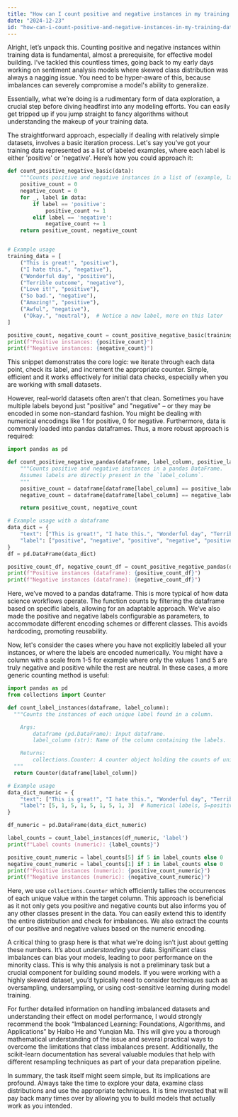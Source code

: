 ```yaml
---
title: "How can I count positive and negative instances in my training data?"
date: "2024-12-23"
id: "how-can-i-count-positive-and-negative-instances-in-my-training-data"
---
```


Alright, let’s unpack this. Counting positive and negative instances within training data is fundamental, almost a prerequisite, for effective model building. I’ve tackled this countless times, going back to my early days working on sentiment analysis models where skewed class distribution was always a nagging issue. You need to be hyper-aware of this, because imbalances can severely compromise a model's ability to generalize.

Essentially, what we’re doing is a rudimentary form of data exploration, a crucial step before diving headfirst into any modeling efforts. You can easily get tripped up if you jump straight to fancy algorithms without understanding the makeup of your training data.

The straightforward approach, especially if dealing with relatively simple datasets, involves a basic iteration process. Let's say you’ve got your training data represented as a list of labeled examples, where each label is either 'positive' or 'negative'. Here’s how you could approach it:

```python
def count_positive_negative_basic(data):
    """Counts positive and negative instances in a list of (example, label) pairs."""
    positive_count = 0
    negative_count = 0
    for _, label in data:
        if label == 'positive':
            positive_count += 1
        elif label == 'negative':
            negative_count += 1
    return positive_count, negative_count


# Example usage
training_data = [
    ("This is great!", "positive"),
    ("I hate this.", "negative"),
    ("Wonderful day", "positive"),
    ("Terrible outcome", "negative"),
    ("Love it!", "positive"),
    ("So bad.", "negative"),
    ("Amazing!", "positive"),
    ("Awful", "negative"),
     ("Okay.", "neutral"),  # Notice a new label, more on this later
]

positive_count, negative_count = count_positive_negative_basic(training_data)
print(f"Positive instances: {positive_count}")
print(f"Negative instances: {negative_count}")

```
This snippet demonstrates the core logic: we iterate through each data point, check its label, and increment the appropriate counter. Simple, efficient and it works effectively for initial data checks, especially when you are working with small datasets.

However, real-world datasets often aren't that clean. Sometimes you have multiple labels beyond just "positive" and "negative" – or they may be encoded in some non-standard fashion. You might be dealing with numerical encodings like 1 for positive, 0 for negative. Furthermore, data is commonly loaded into pandas dataframes. Thus, a more robust approach is required:

```python
import pandas as pd

def count_positive_negative_pandas(dataframe, label_column, positive_label='positive', negative_label='negative'):
    """Counts positive and negative instances in a pandas DataFrame.
    Assumes labels are directly present in the `label_column`.
    """
    positive_count = dataframe[dataframe[label_column] == positive_label].shape[0]
    negative_count = dataframe[dataframe[label_column] == negative_label].shape[0]

    return positive_count, negative_count

# Example usage with a dataframe
data_dict = {
    "text": ["This is great!", "I hate this.", "Wonderful day", "Terrible outcome", "Love it!", "So bad.", "Amazing!", "Awful", "Okay."],
    "label": ["positive", "negative", "positive", "negative", "positive", "negative", "positive", "negative", "neutral"]
}
df = pd.DataFrame(data_dict)

positive_count_df, negative_count_df = count_positive_negative_pandas(df, 'label')
print(f"Positive instances (dataframe): {positive_count_df}")
print(f"Negative instances (dataframe): {negative_count_df}")
```

Here, we’ve moved to a pandas dataframe.  This is more typical of how data science workflows operate.  The function counts by filtering the dataframe based on specific labels, allowing for an adaptable approach. We’ve also made the positive and negative labels configurable as parameters, to accommodate different encoding schemes or different classes. This avoids hardcoding, promoting reusability.

Now, let's consider the cases where you have not explicitly labeled all your instances, or where the labels are encoded numerically. You might have a column with a scale from 1-5 for example where only the values 1 and 5 are truly negative and positive while the rest are neutral. In these cases, a more generic counting method is useful:

```python
import pandas as pd
from collections import Counter

def count_label_instances(dataframe, label_column):
  """Counts the instances of each unique label found in a column.

    Args:
        dataframe (pd.DataFrame): Input dataframe.
        label_column (str): Name of the column containing the labels.

    Returns:
        collections.Counter: A counter object holding the counts of unique labels.
  """
  return Counter(dataframe[label_column])

# Example usage
data_dict_numeric = {
    "text": ["This is great!", "I hate this.", "Wonderful day", "Terrible outcome", "Love it!", "So bad.", "Amazing!", "Awful", "Okay."],
    "label": [5, 1, 5, 1, 5, 1, 5, 1, 3]  # Numerical labels, 5=positive, 1=negative
}

df_numeric = pd.DataFrame(data_dict_numeric)

label_counts = count_label_instances(df_numeric, 'label')
print(f"Label counts (numeric): {label_counts}")

positive_count_numeric = label_counts[5] if 5 in label_counts else 0
negative_count_numeric = label_counts[1] if 1 in label_counts else 0
print(f"Positive instances (numeric): {positive_count_numeric}")
print(f"Negative instances (numeric): {negative_count_numeric}")

```

Here, we use `collections.Counter` which efficiently tallies the occurrences of each unique value within the target column. This approach is beneficial as it not only gets you positive and negative counts but also informs you of any other classes present in the data. You can easily extend this to identify the entire distribution and check for imbalances. We also extract the counts of our positive and negative values based on the numeric encoding.

A critical thing to grasp here is that what we're doing isn’t just about getting these numbers. It’s about *understanding* your data. Significant class imbalances can bias your models, leading to poor performance on the minority class. This is why this analysis is not a preliminary task but a crucial component for building sound models. If you were working with a highly skewed dataset, you’d typically need to consider techniques such as oversampling, undersampling, or using cost-sensitive learning during model training.

For further detailed information on handling imbalanced datasets and understanding their effect on model performance, I would strongly recommend the book “Imbalanced Learning: Foundations, Algorithms, and Applications” by Haibo He and Yunqian Ma. This will give you a thorough mathematical understanding of the issue and several practical ways to overcome the limitations that class imbalances present. Additionally, the scikit-learn documentation has several valuable modules that help with different resampling techniques as part of your data preparation pipeline.

In summary, the task itself might seem simple, but its implications are profound. Always take the time to explore your data, examine class distributions and use the appropriate techniques. It is time invested that will pay back many times over by allowing you to build models that actually work as you intended.
